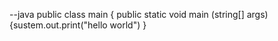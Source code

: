 --java
public class main {
public static void main (string[] args)
{sustem.out.print("hello world")
}

